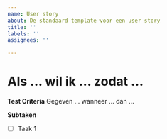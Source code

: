 ```yaml
---
name: User story
about: De standaard template voor een user story
title: ''
labels: ''
assignees: ''

---
```


# Als ... wil ik ... zodat ...

**Test Criteria**
Gegeven ... wanneer ... dan ...

**Subtaken**
- [ ] Taak 1

